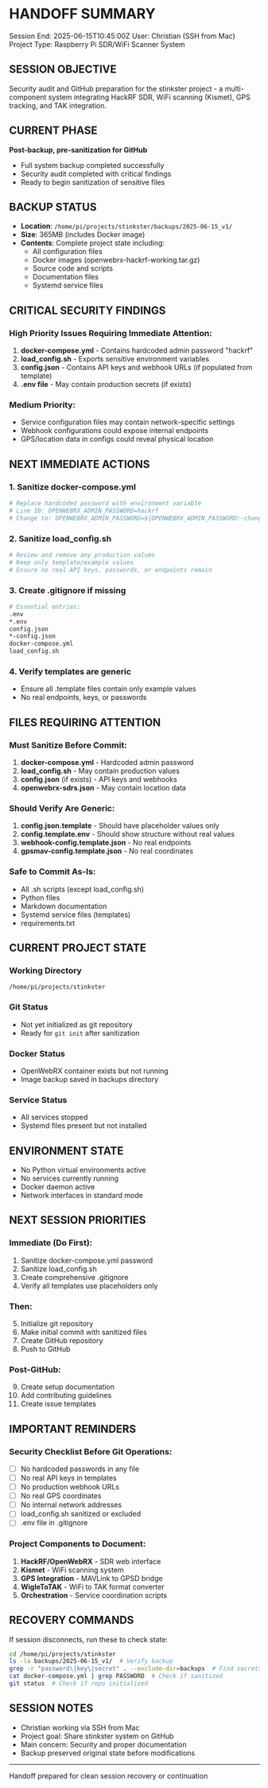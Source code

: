 # HANDOFF SUMMARY
Session End: 2025-06-15T10:45:00Z
User: Christian (SSH from Mac)
Project Type: Raspberry Pi SDR/WiFi Scanner System

## SESSION OBJECTIVE
Security audit and GitHub preparation for the stinkster project - a multi-component system integrating HackRF SDR, WiFi scanning (Kismet), GPS tracking, and TAK integration.

## CURRENT PHASE
**Post-backup, pre-sanitization for GitHub**
- Full system backup completed successfully
- Security audit completed with critical findings
- Ready to begin sanitization of sensitive files

## BACKUP STATUS
- **Location**: `/home/pi/projects/stinkster/backups/2025-06-15_v1/`
- **Size**: 365MB (includes Docker image)
- **Contents**: Complete project state including:
  - All configuration files
  - Docker images (openwebrx-hackrf-working.tar.gz)
  - Source code and scripts
  - Documentation files
  - Systemd service files

## CRITICAL SECURITY FINDINGS

### High Priority Issues Requiring Immediate Attention:
1. **docker-compose.yml** - Contains hardcoded admin password "hackrf"
2. **load_config.sh** - Exports sensitive environment variables
3. **config.json** - Contains API keys and webhook URLs (if populated from template)
4. **.env file** - May contain production secrets (if exists)

### Medium Priority:
- Service configuration files may contain network-specific settings
- Webhook configurations could expose internal endpoints
- GPS/location data in configs could reveal physical location

## NEXT IMMEDIATE ACTIONS

### 1. Sanitize docker-compose.yml
```bash
# Replace hardcoded password with environment variable
# Line 10: OPENWEBRX_ADMIN_PASSWORD=hackrf
# Change to: OPENWEBRX_ADMIN_PASSWORD=${OPENWEBRX_ADMIN_PASSWORD:-changeme}
```

### 2. Sanitize load_config.sh
```bash
# Review and remove any production values
# Keep only template/example values
# Ensure no real API keys, passwords, or endpoints remain
```

### 3. Create .gitignore if missing
```bash
# Essential entries:
.env
*.env
config.json
*-config.json
docker-compose.yml
load_config.sh
```

### 4. Verify templates are generic
- Ensure all .template files contain only example values
- No real endpoints, keys, or passwords

## FILES REQUIRING ATTENTION

### Must Sanitize Before Commit:
1. **docker-compose.yml** - Hardcoded admin password
2. **load_config.sh** - May contain production values
3. **config.json** (if exists) - API keys and webhooks
4. **openwebrx-sdrs.json** - May contain location data

### Should Verify Are Generic:
1. **config.json.template** - Should have placeholder values only
2. **config.template.env** - Should show structure without real values
3. **webhook-config.template.json** - No real endpoints
4. **gpsmav-config.template.json** - No real coordinates

### Safe to Commit As-Is:
- All .sh scripts (except load_config.sh)
- Python files
- Markdown documentation
- Systemd service files (templates)
- requirements.txt

## CURRENT PROJECT STATE

### Working Directory
`/home/pi/projects/stinkster`

### Git Status
- Not yet initialized as git repository
- Ready for `git init` after sanitization

### Docker Status
- OpenWebRX container exists but not running
- Image backup saved in backups directory

### Service Status
- All services stopped
- Systemd files present but not installed

## ENVIRONMENT STATE
- No Python virtual environments active
- No services currently running
- Docker daemon active
- Network interfaces in standard mode

## NEXT SESSION PRIORITIES

### Immediate (Do First):
1. Sanitize docker-compose.yml password
2. Sanitize load_config.sh 
3. Create comprehensive .gitignore
4. Verify all templates use placeholders only

### Then:
5. Initialize git repository
6. Make initial commit with sanitized files
7. Create GitHub repository
8. Push to GitHub

### Post-GitHub:
9. Create setup documentation
10. Add contributing guidelines
11. Create issue templates

## IMPORTANT REMINDERS

### Security Checklist Before Git Operations:
- [ ] No hardcoded passwords in any file
- [ ] No real API keys in templates
- [ ] No production webhook URLs
- [ ] No real GPS coordinates
- [ ] No internal network addresses
- [ ] load_config.sh sanitized or excluded
- [ ] .env file in .gitignore

### Project Components to Document:
1. **HackRF/OpenWebRX** - SDR web interface
2. **Kismet** - WiFi scanning system  
3. **GPS Integration** - MAVLink to GPSD bridge
4. **WigleToTAK** - WiFi to TAK format converter
5. **Orchestration** - Service coordination scripts

## RECOVERY COMMANDS

If session disconnects, run these to check state:
```bash
cd /home/pi/projects/stinkster
ls -la backups/2025-06-15_v1/  # Verify backup
grep -r "password\|key\|secret" . --exclude-dir=backups  # Find secrets
cat docker-compose.yml | grep PASSWORD  # Check if sanitized
git status  # Check if repo initialized
```

## SESSION NOTES
- Christian working via SSH from Mac
- Project goal: Share stinkster system on GitHub
- Main concern: Security and proper documentation
- Backup preserved original state before modifications

---
Handoff prepared for clean session recovery or continuation